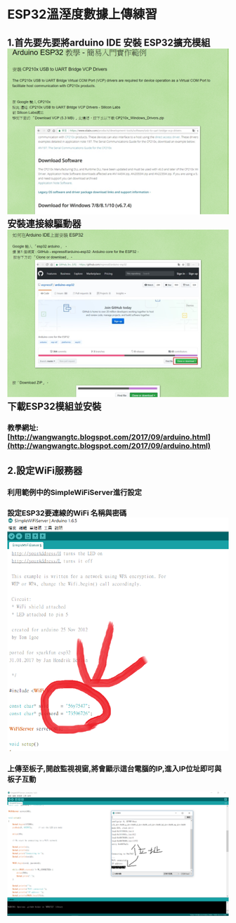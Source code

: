 # **ESP32溫溼度數據上傳練習**

## 1.首先要先要將arduino IDE 安裝 ESP32擴充模組![](/assets/esp32-1.png)安裝連接線驅動器![](/assets/esp32-2.png)下載ESP32模組並安裝

### 教學網址:[http://wangwangtc.blogspot.com/2017/09/arduino.html](http://wangwangtc.blogspot.com/2017/09/arduino.html)

## 2.設定WiFi服務器

### 利用範例中的SimpleWiFiServer進行設定

### 設定ESP32要連線的WiFi 名稱與密碼![](/assets/esp-3.png)

### 上傳至板子,開啟監視視窗,將會顯示這台電腦的IP,進入IP位址即可與板子互動

![](/assets/10.png)



